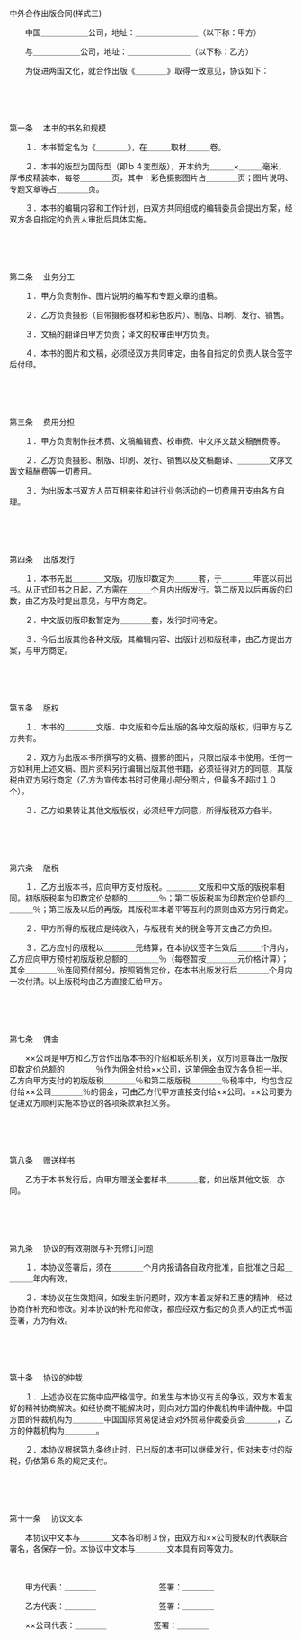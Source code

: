 



中外合作出版合同(样式三)



 

　　中国＿＿＿＿＿＿公司，地址：＿＿＿＿＿＿＿＿（以下称：甲方）

　　与＿＿＿＿＿＿公司，地址：＿＿＿＿＿＿＿＿（以下称：乙方）

　　为促进两国文化，就合作出版《＿＿＿＿》取得一致意见，协议如下：

　　

　　

第一条
　本书的书名和规模

　　１．本书暂定名为《＿＿＿＿》，在＿＿＿取材＿＿＿卷。

　　２．本书的版型为国际型（即ｂ４变型版），开本约为＿＿＿×＿＿＿毫米，厚书皮精装本，每卷＿＿＿＿页，其中：彩色摄影图片占＿＿＿＿页；图片说明、专题文章等占＿＿＿＿页。

　　３．本书的编辑内容和工作计划，由双方共同组成的编辑委员会提出方案，经双方各自指定的负责人审批后具体实施。

　　

　　

第二条
　业务分工

　　１．甲方负责制作、图片说明的编写和专题文章的组稿。

　　２．乙方负责摄影（自带摄影器材和彩色胶片）、制版、印刷、发行、销售。

　　３．文稿的翻译由甲方负责；译文的校审由甲方负责。

　　４．本书的图片和文稿，必须经双方共同审定，由各自指定的负责人联合签字后付印。

　　

　　

第三条
　费用分担

　　１．甲方负责制作技术费、文稿编辑费、校审费、中文序文跋文稿酬费等。

　　２．乙方负责摄影、制版、印刷、发行、销售以及文稿翻译、＿＿＿＿文序文跋文稿酬费等一切费用。

　　３．为出版本书双方人员互相来往和进行业务活动的一切费用开支由各方自理。

　　

　　

第四条
　出版发行

　　１．本书先出＿＿＿＿文版，初版印数定为＿＿＿套，于＿＿＿＿年底以前出书。从正式印书之日起，乙方需在＿＿＿个月内出版发行。第二版及以后再版的印数，由乙方及时提出意见，与甲方商定。

　　２．中文版初版印数暂定为＿＿＿＿套，发行时间待定。

　　３．今后出版其他各种文版，其编辑内容、出版计划和版税率，由乙方提出方案，与甲方商定。

　　

　　

第五条
　版权

　　１．本书的＿＿＿＿文版、中文版和今后出版的各种文版的版权，归甲方与乙方共有。

　　２．双方为出版本书所撰写的文稿、摄影的图片，只限出版本书使用。任何一方如利用上述文稿、图片资料另行编辑出版其他书籍，必须征得对方的同意，其版税由双方另行商定（乙方为宣传本书时可使用小部分图片，但最多不超过１０个）。

　　３．乙方如果转让其他文版版权，必须经甲方同意，所得版税双方各半。

　　

　　

第六条
　版税

　　１．乙方出版本书，应向甲方支付版税。＿＿＿＿文版和中文版的版税率相同。初版版税率为印数定价总额的＿＿＿＿％；第二版版税率为印数定价总额的＿＿＿＿％；第三版及以后的再版，其版税率本着平等互利的原则由双方另行商定。

　　２．甲方所得的版税应是纯收入，与版税有关的税金等开支由乙方负担。

　　３．乙方应付的版税以＿＿＿＿元结算，在本协议签字生效后＿＿＿个月内，乙方应向甲方预付初版版税总额的＿＿＿＿％（每卷暂按＿＿＿＿元价格计算）；其余＿＿＿＿％连同预付部分，按照销售定价，在本书出版发行后＿＿＿＿个月内一次付清。以上版税均由乙方直接汇给甲方。

　　

　　

第七条
　佣金

　　××公司是甲方和乙方合作出版本书的介绍和联系机关，双方同意每出一版按印数定价总额的＿＿＿＿％作为佣金付给××公司，这笔佣金由双方各负担一半。乙方向甲方支付的初版版税＿＿＿＿％和第二版版税＿＿＿＿％税率中，均包含应付给××公司＿＿＿＿％的佣金，可由乙方代甲方直接支付给××公司。××公司要为促进双方顺利实施本协议的各项条款承担义务。

　　

　　

第八条
　赠送样书

　　乙方于本书发行后，向甲方赠送全套样书＿＿＿＿套，如出版其他文版，亦同。

　　

　　

第九条
　协议的有效期限与补充修订问题

　　１．本协议签署后，须在＿＿＿＿个月内报请各自政府批准，自批准之日起＿＿＿＿年内有效。

　　２．本协议在生效期间，如发生新问题时，双方本着友好和互惠的精神，经过协商作补充和修改。对本协议的补充和修改，都应经双方指定的负责人的正式书面签署，方为有效。

　　

　　

第十条
　协议的仲裁

　　１．上述协议在实施中应严格信守。如发生与本协议有关的争议，双方本着友好的精神协商解决。如经协商不能解决时，则向对方国的仲裁机构申请仲裁。中国方面的仲裁机构为＿＿＿＿中国国际贸易促进会对外贸易仲裁委员会＿＿＿＿，乙方的仲裁机构为＿＿＿＿。

　　２．本协议根据第九条终止时，已出版的本书可以继续发行，但对未支付的版税，仍依第６条的规定支付。

　　

　　

第十一条
　协议文本

　　本协议中文本与＿＿＿＿文本各印制３份，由双方和××公司授权的代表联合署名，各保存一份。本协议中文本与＿＿＿＿文本具有同等效力。

　　

　　甲方代表：＿＿＿＿　　　　　　　　签署：＿＿＿＿

　　乙方代表：＿＿＿＿　　　　　　　　签署：＿＿＿＿

　　××公司代表：＿＿＿＿　　　　　　签署：＿＿＿＿